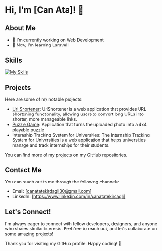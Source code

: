 # Hi, I'm [Can Ata]! 👋


## About Me

- 🔭 I’m currently working on Web Development
- 🌱 Now, I’m learning Laravel!


## Skills
[![My Skills](https://skillicons.dev/icons?i=js,html,css,js,laravel,mongodb,mysql,nodejs,php,visualstudio,vscode)](https://skillicons.dev)

## Projects

Here are some of my notable projects:

- [Url Shortener](https://github.com/canatatekirdagli/UrlShortener): UrlShortener is a web application that provides URL shortening functionality, allowing users to convert long URLs into shorter, more manageable links.
- [Puzzle Game](https://github.com/canatatekirdagli/Puzzle-Game): Application that turns the uploaded photo into a 4x4 playable puzzle
- [Internship Tracking System for Universities](https://github.com/canatatekirdagli/Internship-Tracking-System-for-Universities): The Internship Tracking System for Universities is a web application that helps universities manage and track internships for their students.

You can find more of my projects on my GitHub repositories.


## Contact Me

You can reach out to me through the following channels:

- Email: [canatatekirdagli30@gmail.com]
- LinkedIn: [https://www.linkedin.com/in/canatatekirdagli]

## Let's Connect!

I'm always eager to connect with fellow developers, designers, and anyone who shares similar interests. Feel free to reach out, and let's collaborate on some amazing projects!

Thank you for visiting my GitHub profile. Happy coding! 🚀



